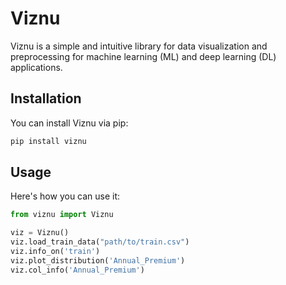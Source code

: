 # Viznu

Viznu is a simple and intuitive library for data visualization and preprocessing for machine learning (ML) and deep learning (DL) applications.

## Installation

You can install Viznu via pip:

```sh
pip install viznu
```

## Usage 

Here's how you can use it: 

```py
from viznu import Viznu

viz = Viznu()
viz.load_train_data("path/to/train.csv")
viz.info_on('train')
viz.plot_distribution('Annual_Premium')
viz.col_info('Annual_Premium')
```